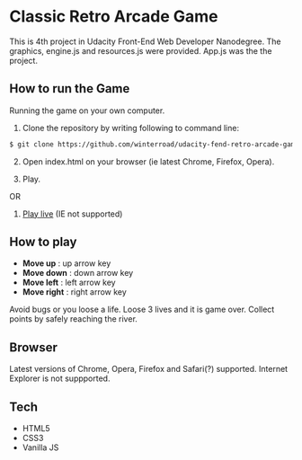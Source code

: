 # Classic Retro Arcade Game

This is 4th project in Udacity Front-End Web Developer Nanodegree. The graphics,
engine.js and resources.js were provided. App.js was the the project.

## How to run the Game

Running the game on your own computer.

1. Clone the repository by writing following to command line:

```sh
$ git clone https://github.com/winterroad/udacity-fend-retro-arcade-game.git
```

2. Open index.html on your browser (ie latest Chrome, Firefox, Opera).

3. Play.

OR

1. [Play live](https://winterroad.github.io/arcade-game/)
(IE not supported)

## How to play

* **Move up** : up arrow key
* **Move down** : down arrow key
* **Move left** : left arrow key
* **Move right** : right arrow key

Avoid bugs or you loose a life. Loose 3 lives and it is game over. Collect
points by safely reaching the river.

## Browser

Latest versions of Chrome, Opera, Firefox and Safari(?) supported. Internet Explorer is not suppported.

## Tech

* HTML5
* CSS3
* Vanilla JS
